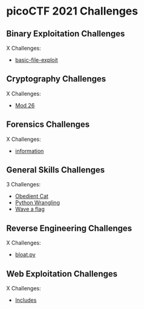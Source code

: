 # picoCTF 2021 Challenges

## Binary Exploitation Challenges

X Challenges:
- [basic-file-exploit](Binary_Exploitation/basic-file-exploit.md)

## Cryptography Challenges

X Challenges:
- [Mod 26](Cryptography/Mod_26.md)

## Forensics Challenges

X Challenges: 
- [information](Forensics/information.md)

## General Skills Challenges

3 Challenges: 
- [Obedient Cat](General_Skills/Obedient_Cat.md)
- [Python Wrangling](General_Skills/Python_Wrangling.md)
- [Wave a flag](General_Skills/Wave_a_flag.md)

## Reverse Engineering Challenges

X Challenges:
- [bloat.py](Reverse_Engineering/bloat.py.md)


## Web Exploitation Challenges

X Challenges:
- [Includes](Web_Exploitation/Includes.md)

